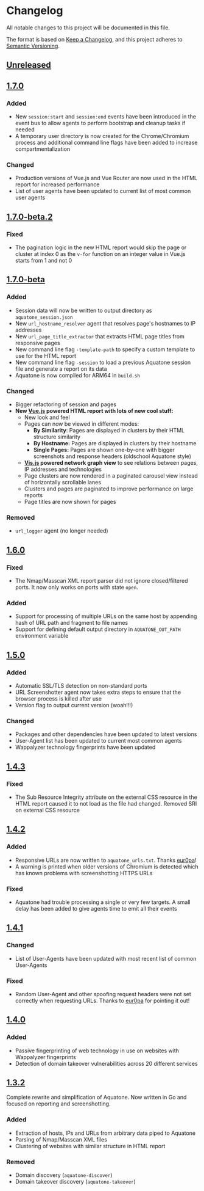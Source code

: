 # Changelog
All notable changes to this project will be documented in this file.

The format is based on [Keep a Changelog](https://keepachangelog.com/en/1.0.0/),
and this project adheres to [Semantic Versioning](https://semver.org/spec/v2.0.0.html).

## [Unreleased]

## [1.7.0]

### Added
- New `session:start` and `session:end` events have been introduced in the event bus to allow agents to perform bootstrap
and cleanup tasks if needed
- A temporary user directory is now created for the Chrome/Chromium process and additional command line flags have been
added to increase compartmentalization

### Changed
- Production versions of Vue.js and Vue Router are now used in the HTML report for increased performance
- List of user agents have been updated to current list of most common user agents

## [1.7.0-beta.2]

### Fixed
- The pagination logic in the new HTML report would skip the page or cluster at index 0 as the `v-for` function on an integer value in Vue.js starts from 1 and not 0

## [1.7.0-beta]

### Added
- Session data will now be written to output directory as `aquatone_session.json`
- New `url_hostname_resolver` agent that resolves page's hostnames to IP addresses
- New `url_page_title_extractor` that extracts HTML page titles from responsive pages
- New command line flag `-template-path` to specify a custom template to use for the HTML report
- New command line flag `-session` to load a previous Aquatone session file and generate a report on its data
- Aquatone is now compiled for ARM64 in `build.sh`

### Changed
- Bigger refactoring of session and pages
- **New [Vue.js](https://vuejs.org/) powered HTML report with lots of new cool stuff:**
   - New look and feel
   - Pages can now be viewed in different modes:
      - **By Similarity**: Pages are displayed in clusters by their HTML structure similarity
      - **By Hostname:** Pages are displayed in clusters by their hostname
      - **Single Pages:** Pages are shown one-by-one with bigger screenshots and response headers (oldschool Aquatone style)
   - **[Vis.js](http://visjs.org/) powered network graph view** to see relations between pages, IP addresses and technologies
   - Page clusters are now rendered in a paginated carousel view instead of horizontally scrollable lanes
   - Clusters and pages are paginated to improve performance on large reports
   - Page titles are now shown for pages

### Removed
- `url_logger` agent (no longer needed)

## [1.6.0]

### Fixed
- The Nmap/Masscan XML report parser did not ignore closed/filtered ports. It now only works on ports with state `open`.

### Added
- Support for processing of multiple URLs on the same host by appending hash of URL path and fragment to file names
- Support for defining default output directory in `AQUATONE_OUT_PATH` environment variable

## [1.5.0]

### Added
- Automatic SSL/TLS detection on non-standard ports
- URL Screenshotter agent now takes extra steps to ensure that the browser process is killed after use
- Version flag to output current version (woah!!!)

### Changed
- Packages and other dependencies have been updated to latest versions
- User-Agent list has been updated to current most common agents
- Wappalyzer technology fingerprints have been updated

## [1.4.3]

### Fixed
- The Sub Resource Integrity attribute on the external CSS resource in the HTML report caused it to not load as the file had changed. Removed SRI on external CSS resource

## [1.4.2]

### Added
- Responsive URLs are now written to `aquatone_urls.txt`. Thanks [eur0pa](https://github.com/eur0pa)!
- A warning is printed when older versions of Chromium is detected which has known problems with screenshotting HTTPS URLs

### Fixed
- Aquatone had trouble processing a single or very few targets. A small delay has been added to give agents time to emit all their events

## [1.4.1]

### Changed
- List of User-Agents have been updated with most recent list of common User-Agents

### Fixed
- Random User-Agent and other spoofing request headers were not set correctly when requesting URLs. Thanks to [eur0pa](https://github.com/eur0pa) for pointing it out!

## [1.4.0]

### Added
- Passive fingerprinting of web technology in use on websites with Wappalyzer fingerprints
- Detection of domain takeover vulnerabilities across 20 different services

## [1.3.2]

Complete rewrite and simplification of Aquatone. Now written in Go and focused on reporting and screenshotting.

### Added
- Extraction of hosts, IPs and URLs from arbitrary data piped to Aquatone
- Parsing of Nmap/Masscan XML files
- Clustering of websites with similar structure in HTML report

### Removed
- Domain discovery (`aquatone-discover`)
- Domain takeover discovery (`aquatone-takeover`)

[Unreleased]: https://github.com/VasilyKaiser/aquatone/compare/v1.7.0...HEAD
[1.7.0]: https://github.com/VasilyKaiser/aquatone/compare/v1.7.0-beta.2...v1.7.0
[1.7.0-beta.2]: https://github.com/VasilyKaiser/aquatone/compare/v1.7.0-beta...v1.7.0-beta.2
[1.7.0-beta]: https://github.com/VasilyKaiser/aquatone/compare/v1.6.0...v1.7.0-beta
[1.6.0]: https://github.com/VasilyKaiser/aquatone/compare/v1.5.0...v1.6.0
[1.5.0]: https://github.com/VasilyKaiser/aquatone/compare/v1.4.3...v1.5.0
[1.4.3]: https://github.com/VasilyKaiser/aquatone/compare/v1.4.2...v1.4.3
[1.4.2]: https://github.com/VasilyKaiser/aquatone/compare/v1.4.1...v1.4.2
[1.4.1]: https://github.com/VasilyKaiser/aquatone/compare/v1.4.0...v1.4.1
[1.4.0]: https://github.com/VasilyKaiser/aquatone/compare/v1.3.2...v1.4.0
[1.3.2]: https://github.com/VasilyKaiser/aquatone/compare/v1.3.2
